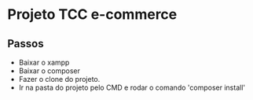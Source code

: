 # Projeto TCC e-commerce

## Passos

* Baixar o xampp
* Baixar o composer
* Fazer o clone do projeto.
* Ir na pasta do projeto pelo CMD e rodar o comando 
'composer install'
